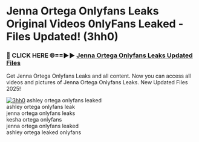 # Jenna Ortega Onlyfans Leaks Original Videos 0nlyFans Leaked - Files Updated! (3hh0)

<h3>🔴 CLICK HERE 🌐==►► <a href="https://tinyurl.com/ms9xzufz" rel="nofollow">Jenna Ortega Onlyfans Leaks Updated Files</a></h3>

Get Jenna Ortega Onlyfans Leaks and all content. Now you can access all videos and pictures of Jenna Ortega Onlyfans Leaks. New Updated Files 2025!

[![3hh0](https://i.imgur.com/ppqm5kG.gif)](https://tinyurl.com/ms9xzufz)
ashley ortega onlyfans leaked<br>
ashley ortega onlyfans leak<br>
jenna ortega onlyfans leaks<br>
kesha ortega onlyfans<br>
jenna ortega onlyfans leaked<br>
ashley ortega leaked onlyfans